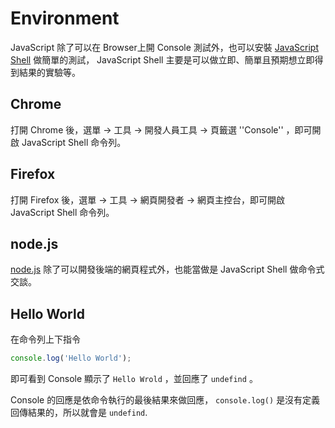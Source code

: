 # Environment

JavaScript 除了可以在 Browser上開 Console 測試外，也可以安裝 [JavaScript Shell](https://developer.mozilla.org/en-US/docs/JavaScript/shells) 做簡單的測試， JavaScript Shell 主要是可以做立即、簡單且預期想立即得到結果的實驗等。

## Chrome

打開 Chrome 後，選單 -> 工具 -> 開發人員工具 -> 頁籤選 ''Console'' ，即可開啟 JavaScript Shell 命令列。

## Firefox

打開 Firefox 後，選單 -> 工具 -> 網頁開發者 -> 網頁主控台，即可開啟 JavaScript Shell 命令列。

## node.js

[node.js](http://nodejs.org/) 除了可以開發後端的網頁程式外，也能當做是 JavaScript Shell 做命令式交談。

## Hello World

在命令列上下指令

```javascript
console.log('Hello World');
```

即可看到 Console 顯示了 `Hello Wrold` ，並回應了 `undefind` 。

Console 的回應是依命令執行的最後結果來做回應， `console.log()` 是沒有定義回傳結果的，所以就會是 `undefind`.
